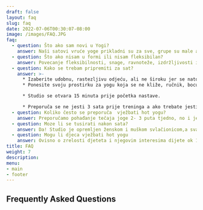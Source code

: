 ```yaml
---
draft: false
layout: faq
slug: faq
date: 2022-07-06T00:30:07-08:00
image: /images/FAQ.JPG
faq:
  - question: Što ako sam novi u Yogi?
    answer: Naši satovi vruće yoge prikladni su za sve, grupe su male a detaljne i jasne upute naših instruktora pruzaju sigurnost i podršku.
  - question: Što ako nisam u formi ili nisam fleksibilan?
    answer: Povecanje fleksibilnosti, snage, ravnoteže, izdržljivosti i koordinacije dio je onoga što se dešava redovnom vježbom. Važno je započeti i dopustiti procesu da se odvija!
  - question: Kako se trebam pripremiti za sat?
    answer: >-
      * Izaberite udobnu, rastezljivu odjeću, ali ne široku jer se natopi znojem. Muškarci nose kratke hlače s podstavom s majcom bez rukava ili T-shirtom,a žene kratke hlače ili tajice sa sportskim topom ili majcom.
      * Ponesite svoju prostirku za yogu koja se ne kliže, ručnik, bocu vode

      * Studio se otvara 15 minuta prije početka nastave.

      * Preporuča se ne jesti 3 sata prije treninga a ako trebate jesti 1-2 sata prije nastave, odaberite laganu hranu
  - question: Koliko često se preporuča  vježbati hot yogu?
    answer: Preporučamo pohađanje tečaja joge 2- 3 puta tjedno, no i jedan puta tjedno svakako donosi rezultate
  - question: Moze li se tusirati nakon sata?
    answer: Da! Studio je opremljen ženskom i muškom svlačionicom,a svaka ima svoje tuševe te gratis sapune za tuširanje i higijenske potrepštine.
  - question: Mogu li djeca vježbati hot yogu
    answer: Ovisno o zrelosti djeteta i njegovim interesima dijete ok 12 godina na dalje može se priključiti satu za odrasle.
title: FAQ
weight: 7
description: 
menu:
- main
- footer
---
```


## Frequently Asked Questions

